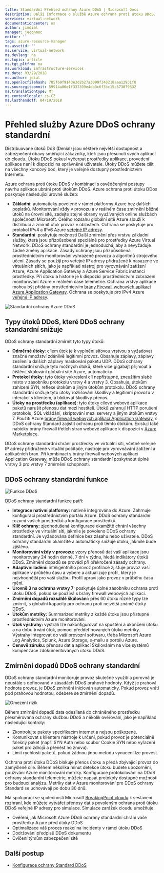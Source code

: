 ```yaml
---
title: Standardní Přehled ochrany Azure DDoS | Microsoft Docs
description: Další informace o službě Azure ochrana proti útoku DDoS.
services: virtual-network
documentationcenter: na
author: jimdial
manager: jeconnoc
editor: ''
tags: azure-resource-manager
ms.assetid: ''
ms.service: virtual-network
ms.devlang: na
ms.topic: article
ms.tgt_pltfrm: na
ms.workload: infrastructure-services
ms.date: 03/29/2018
ms.author: jdial
ms.openlocfilehash: 705f69f9143e3d2b27a3099f340218aaa12931f8
ms.sourcegitcommit: 59914a06e1f337399e4db3c6f3bc15c573079832
ms.translationtype: MT
ms.contentlocale: cs-CZ
ms.lasthandoff: 04/19/2018
---
```

# <a name="azure-ddos-protection-standard-overview"></a>Přehled služby Azure DDoS ochrany standardní

Distribuované útoků DoS (Denial) jsou některé největší dostupnost a zabezpečení obavy směřující zákazníky, kteří jsou přesunutí svých aplikací do cloudu. Útoku DDoS pokusí vyčerpat prostředky aplikace, provedení aplikace není k dispozici na oprávněné uživatele. Útoky DDoS můžete cílit na všechny koncový bod, který je veřejně dostupný prostřednictvím Internetu.

Azure ochrana proti útoku DDoS v kombinaci s osvědčenými postupy návrhu aplikace ubrání proti útokům DDoS. Azure ochrana proti útoku DDos poskytuje následující úrovně služeb:

- **Základní**: automaticky povolené v rámci platformy Azure bez dalších poplatků. Monitorování vždy v provozu a v reálném čase zmírnění běžné útoků na úrovni sítě, zadejte stejné obrany využívaných online službách společnosti Microsoft. Celého rozsahu globální sítě Azure slouží k distribuci a zmírnit útok provoz v oblastech. Ochrana se poskytuje pro protokol IPv4 a IPv6 Azure [veřejné IP adresy](virtual-network-public-ip-address.md).
- **Standardní**: poskytuje možnosti Další zmírnění přes vrstvu základní služby, která jsou přizpůsobená speciálně pro prostředky Azure Virtual Network. DDoS ochrany standardní je jednoduchá, aby a nevyžaduje žádné změny aplikace. Zásady ochrany jsou přizpůsobená prostřednictvím monitorování vyhrazené provozu a algoritmů strojového učení. Zásady se použijí pro veřejné IP adresy přidružené k nasazené ve virtuálních sítích, jako je například nástroj pro vyrovnávání zatížení Azure, Azure Application Gateway a Azure Service Fabric instancí prostředky. Při útoku a historie je k dispozici prostřednictvím zobrazení monitorování Azure v reálném čase telemetrie. Ochrana vrstvy aplikace mohou být přidány prostřednictvím [brány Firewall webových aplikací Azure Application Gateway](../application-gateway//application-gateway-web-application-firewall-overview.md?toc=%2fazure%2fvirtual-network%2ftoc.json). Ochrana se poskytuje pro IPv4 Azure [veřejné IP adresy](virtual-network-public-ip-address.md).

![Standardní ochrany Azure DDoS](./media/ddos-protection-overview/ddospic.png)

## <a name="types-of-ddos-attacks-that-ddos-protection-standard-mitigates"></a>Typy útoků DDoS, které DDoS ochrany standardní snižuje

DDoS ochrany standardní zmírnit tyto typy útoků:

- **Odměrné útoky**: cílem útok je k vyplnění síťovou vrstvou s vyžadovat značné množství zdánlivě legitimní provoz. Obsahuje záplavy, záplavy zesílení a dalších záplavy maskování paketu UDP. DDoS ochrany standardní snižuje tyto možných útoků, které více gigabajt přijmout a čištění, škálování globální sítě Azure, automaticky.
- **Protokol útoky**: tyto útoky vykreslení cíl nepřístupné, zneužitím slabé místo v zásobníku protokolu vrstvy 4 a vrstvy 3. Obsahuje, útokům zahlcení SYN, reflexe útokům a jiným útokům protokolu. DDoS ochrany standardní snižuje tyto útoky rozlišování škodlivý a legitimní provozu v interakci s klientem, a blokovat škodlivý přenos. 
- **Útoky na prostředku (aplikace)**: tyto útoky cílové webové aplikace paketů narušit přenosu dat mezi hostiteli. Útoků zahrnují HTTP porušení protokolu, SQL vkládání, skriptování mezi servery a jiným útokům vrstvy 7. Použití Azure [brány firewall webových aplikací Application Gateway](../application-gateway/application-gateway-web-application-firewall-overview.md?toc=%2fazure%2fvirtual-network%2ftoc.json), s DDoS ochrany Standard zajistit ochranu proti těmto útokům. Existují také nabídky brány firewall třetích stran webové aplikace k dispozici v [Azure Marketplace](https://azuremarketplace.microsoft.com/marketplace/apps?page=1&search=web%20application%20firewall).

DDoS ochrany standardní chrání prostředky ve virtuální síti, včetně veřejné IP adresy přidružené virtuální počítače, nástroje pro vyrovnávání zatížení a aplikačních bran. Při kombinaci s brány firewall webových aplikací Application Gateway, může DDoS ochrany standardní poskytnout úplné vrstvy 3 pro vrstvy 7 zmírnění schopnosti.

## <a name="ddos-protection-standard-features"></a>DDoS ochrany standardní funkce

![Funkce DDoS](./media/ddos-protection-overview/ddosfeatures.png)

DDoS ochrany standardní funkce patří:

- **Integrace nativní platformy:** nativně integrována do Azure. Zahrnuje konfiguraci prostřednictvím portálu Azure. DDoS ochrany standardní rozumí vašich prostředků a konfigurace prostředků.
- **Klíč ochrany:** zjednodušená konfigurace okamžitě chrání všechny prostředky ve virtuální síti, jakmile je povoleno DDoS ochrany standardní. Je vyžadována definice bez zásahu nebo uživatele. DDoS ochrany standardní okamžitě a automaticky snižuje útoku, jakmile bude zjištěno.
- **Monitorování vždy v provozu:** vzory přenosů dat vaší aplikace jsou monitorovány 24 hodin denně, 7 dní v týdnu, hledá indikátory útoků DDoS. Zmírnění dopadů se provádí při překročení zásady ochrany.
- **Adaptivní ladění:** inteligentního provoz profilace zjišťuje provoz vaší aplikace v průběhu času a vybere a aktualizuje profil, který je nejvhodnější pro vaši službu. Profil upraví jako provoz v průběhu času mění.
- **Úrovně 3 na ochrana vrstvy 7:** poskytuje úplné zásobníku ochrana proti útoku DDoS, pokud se používá s brány firewall webových aplikací.
- **Zmírnění dopadů rozsáhlé škálování:** přes 60 útoku různé typy lze zmírnit, s globální kapacity pro ochranu proti největší známé útoky DDoS.
- **Útokům metriky:** Summarized metriky z každé útoku jsou přístupné prostřednictvím Azure monitorování.
- **Útok výstrahy:** výstrah lze nakonfigurovat na spuštění a ukončení útoku a na dobu trvání útok, pomocí předdefinovaných útoku metriky. Výstrahy integrovat do vaší provozní softwaru, třeba Microsoft Azure Log Analytics, Splunk, Azure Storage, e-mailu a portálu Azure.
- **Cenově záruku:** přenosu dat a aplikací Škálováním na více systémů kompenzace zdokumentovaných útoku DDoS.

## <a name="ddos-protection-standard-mitigation"></a>Zmírnění dopadů DDoS ochrany standardní

DDoS ochrany standardní monitoruje provoz skutečné využití a porovná je neustále s definované v zásadách DDoS prahové hodnoty. Když je prahová hodnota provoz, je DDoS zmírnění iniciován automaticky. Pokud provoz vrátí pod prahovou hodnotou, odebere se zmírnění dopadů.

![Omezení rizik](./media/ddos-protection-overview/mitigation.png)

Během zmírnění dopadů data odesílaná do chráněného prostředku přesměrována ochrany službou DDoS a několik ověřování, jako je například následující kontroly:

- Zkontrolujte pakety specifikacím internet a nejsou poškozené.
- Komunikovat s klientem nástroje k určení, pokud provoz je potenciálně falešný paket (např: SYN Auth nebo soubor Cookie SYN nebo vyřazení paket pro zdrojů a přenést ho znovu).
- Limit rychlosti paketů, pokud žádnou jinou metodu vynucení lze provést.

Ochrana proti útoku DDoS blokuje přenos útoku a předá zbývající provoz do zamýšlené cíle. Během několika minut detekce útoku budete upozorněni, používání Azure monitorování metriky. Konfigurace protokolování na DDoS ochrany standardní telemetrie, můžete napsat protokoly dostupné možnosti pro budoucí analýzu. Metriky dat v Azure monitorování pro DDoS ochrany Standard se uchovávají po dobu 30 dnů.

Má spolupráci se společností Microsoft [BreakingPoint cloudu](https://www.ixiacom.com/products/breakingpoint-cloud) k sestavení rozhraní, kde můžete vytvářet přenosy dat s povoleným ochrana proti útoku DDoS veřejné IP adresy pro simulace. Simulace zarážek cloudu umožňuje:

- Ověření, jak Microsoft Azure DDoS ochrany standardní chrání vaše prostředky Azure před útoky DDoS
- Optimalizace váš proces reakcí na incidenty v rámci útoku DDoS
- Dodržování předpisů DDoS dokumentu
- Cvičení týmům zabezpečení sítě

## <a name="next-steps"></a>Další postup

- [Konfigurace ochrany Standard DDoS](manage-ddos-protection.md)